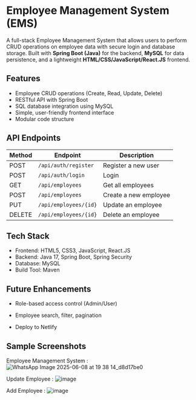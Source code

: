 # Employee Management System (EMS)

A full-stack Employee Management System that allows users to perform CRUD operations on employee data with secure login and database storage. Built with **Spring Boot (Java)** for the backend, **MySQL** for data persistence, and a lightweight **HTML/CSS/JavaScript/React.JS** frontend.

## Features

-  Employee CRUD operations (Create, Read, Update, Delete)
-  RESTful API with Spring Boot
-  SQL database integration using MySQL
-  Simple, user-friendly frontend interface
-  Modular code structure

 ## API Endpoints
 
| Method | Endpoint              | Description             |
| ------ | --------------------- | ----------------------- |
| POST   | `/api/auth/register`  | Register a new user     |
| POST   | `/api/auth/login`     | Login                   |
| GET    | `/api/employees`      | Get all employees       |
| POST   | `/api/employees`      | Create a new employee   |
| PUT    | `/api/employees/{id}` | Update an employee      |
| DELETE | `/api/employees/{id}` | Delete an employee      |

## Tech Stack

- Frontend: HTML5, CSS3, JavaScript, React.JS
- Backend: Java 17, Spring Boot, Spring Security
- Database: MySQL
- Build Tool: Maven

## Future Enhancements

- Role-based access control (Admin/User)

- Employee search, filter, pagination

- Deploy to Netlify

## Sample Screenshots

  Employee Management System :
  ![WhatsApp Image 2025-06-08 at 19 38 14_d8d17be0](https://github.com/user-attachments/assets/337e33ea-cc3a-4a58-87ef-29a3e800de6e)

  Update Employee :
  ![image](https://github.com/user-attachments/assets/6c31074a-d30f-4296-88e8-ed13dfd267ee)

  Add Employee : 
  ![image](https://github.com/user-attachments/assets/cf031dee-c578-445b-8c0e-3a416e5284c9)
  
